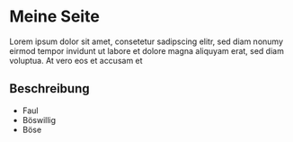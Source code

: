 # Meine Seite
Lorem ipsum dolor sit amet, consetetur sadipscing elitr, sed diam nonumy eirmod tempor invidunt ut labore et dolore magna aliquyam erat, sed diam voluptua. At vero eos et accusam et

## Beschreibung
* Faul
* Böswillig
* Böse

